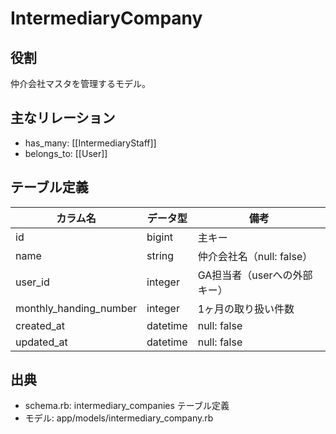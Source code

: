 # IntermediaryCompany

## 役割
仲介会社マスタを管理するモデル。

## 主なリレーション
- has_many: [[IntermediaryStaff]]
- belongs_to: [[User]]

## テーブル定義

| カラム名 | データ型 | 備考 |
|---|---|---|
| id | bigint | 主キー |
| name | string | 仲介会社名（null: false） |
| user_id | integer | GA担当者（userへの外部キー） |
| monthly_handing_number | integer | 1ヶ月の取り扱い件数 |
| created_at | datetime | null: false |
| updated_at | datetime | null: false |

## 出典
- schema.rb: intermediary_companies テーブル定義
- モデル: app/models/intermediary_company.rb 